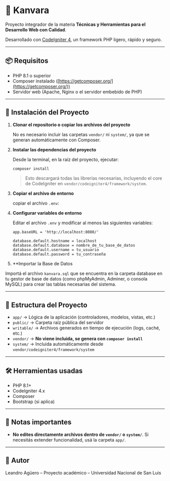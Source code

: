 # 🚀 Kanvara

Proyecto integrador de la materia **Técnicas y Herramientas para el Desarrollo Web con Calidad**.

Desarrollado con [CodeIgniter 4](https://codeigniter.com/), un framework PHP ligero, rápido y seguro.

---

## 📦 Requisitos

- PHP 8.1 o superior
- Composer instalado ([https://getcomposer.org/](https://getcomposer.org/))
- Servidor web (Apache, Nginx o el servidor embebido de PHP)

---

## 🔧 Instalación del Proyecto

1. **Clonar el repositorio o copiar los archivos del proyecto**

   No es necesario incluir las carpetas `vendor/` ni `system/`, ya que se generan automáticamente con Composer.

2. **Instalar las dependencias del proyecto**

   Desde la terminal, en la raíz del proyecto, ejecutar:

   ```bash
   composer install
   ```

   > Esto descargará todas las librerías necesarias, incluyendo el core de CodeIgniter en `vendor/codeigniter4/framework/system`.

3. **Copiar el archivo de entorno**

   copiar el archivo `.env`:

4. **Configurar variables de entorno**

   Editar el archivo `.env` y modificar al menos las siguientes variables:

   ```dotenv
   app.baseURL = 'http://localhost:8080/'

   database.default.hostname = localhost
   database.default.database = nombre_de_tu_base_de_datos
   database.default.username = tu_usuario
   database.default.password = tu_contraseña
   ```

5. **Importar la Base de Datos

Importá el archivo `kanvara.sql` que se encuentra en la carpeta database en tu gestor de base de datos (como phpMyAdmin, Adminer, o consola MySQL) para crear las tablas necesarias del sistema.


---

## 📁 Estructura del Proyecto

- `app/` → Lógica de la aplicación (controladores, modelos, vistas, etc.)
- `public/` → Carpeta raíz pública del servidor
- `writable/` → Archivos generados en tiempo de ejecución (logs, caché, etc.)
- `vendor/` → **No viene incluida, se genera con `composer install`**
- `system/` → Incluida automáticamente desde `vendor/codeigniter4/framework/system`

---

## 🛠️ Herramientas usadas

- PHP 8.1+
- CodeIgniter 4.x
- Composer
- Bootstrap (si aplica)

---

## 🧠 Notas importantes

- **No edites directamente archivos dentro de `vendor/` o `system/`**. Si necesitás extender funcionalidad, usá la carpeta `app/`.

---

## 👤 Autor

Leandro Agüero – Proyecto académico – Universidad Nacional de San Luis
